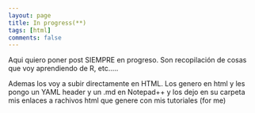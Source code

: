 ```yaml
---
layout: page
title: In progress(**)
tags: [html]
comments: false
---
```


Aqui quiero poner post SIEMPRE en progreso. Son recopilación de cosas que voy aprendiendo de R, etc.....

Ademas los voy a subir directamente en HTML. Los genero en html y les pongo un YAML header y un .md en Notepad++ y los dejo en su carpeta mis enlaces a rachivos html que genere con mis tutoriales (for me)